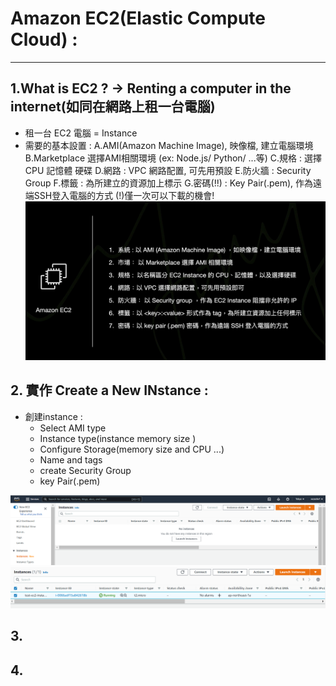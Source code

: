 # Amazon EC2(Elastic Compute Cloud) : 
<hr/>

## 1.What is EC2 ? -> Renting a computer in the internet(如同在網路上租一台電腦) 
- 租一台 EC2 電腦 = Instance
- 需要的基本設置 : 
    A.AMI(Amazon Machine Image), 映像檔, 建立電腦環境 
    B.Marketplace 選擇AMI相關環境 (ex: Node.js/ Python/ ...等) 
    C.規格 : 選擇 CPU 記憶體 硬碟 
    D.網路 : VPC 網路配置, 可先用預設
    E.防火牆 : Security Group
    F.標籤 : 為所建立的資源加上標示 
    G.密碼(!!) : Key Pair(.pem), 作為遠端SSH登入電腦的方式 (!)僅一次可以下載的機會!
![image](../data/img/EC2/EC2_Basic.png)

  
## 2. 實作 Create a New INstance :
- 創建instance : 
  - Select AMI type
  - Instance type(instance memory size )
  - Configure Storage(memory size and CPU ...)
  - Name and tags
  - create Security Group
  - key Pair(.pem)

![image](../data/img/EC2/Create_Instance.png)
![image](../data/img/EC2/Create_Instance_ok.png)

## 3.

## 4.

